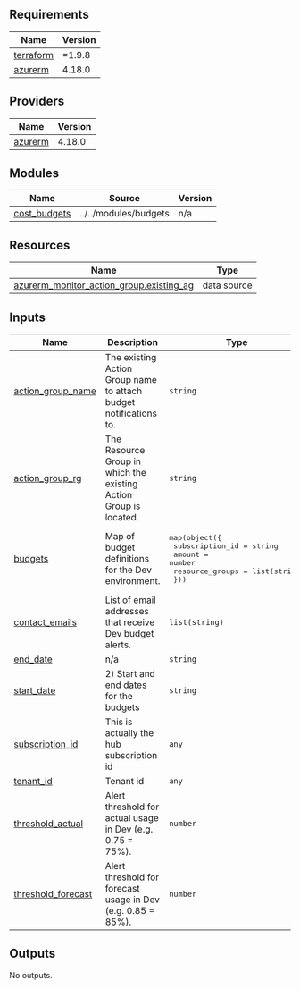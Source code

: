 <!-- BEGIN_TF_DOCS -->

## Requirements

| Name                                                                     | Version |
| ------------------------------------------------------------------------ | ------- |
| <a name="requirement_terraform"></a> [terraform](#requirement_terraform) | =1.9.8  |
| <a name="requirement_azurerm"></a> [azurerm](#requirement_azurerm)       | 4.18.0  |

## Providers

| Name                                                         | Version |
| ------------------------------------------------------------ | ------- |
| <a name="provider_azurerm"></a> [azurerm](#provider_azurerm) | 4.18.0  |

## Modules

| Name                                                                    | Source                | Version |
| ----------------------------------------------------------------------- | --------------------- | ------- |
| <a name="module_cost_budgets"></a> [cost_budgets](#module_cost_budgets) | ../../modules/budgets | n/a     |

## Resources

| Name                                                                                                                                                | Type        |
| --------------------------------------------------------------------------------------------------------------------------------------------------- | ----------- |
| [azurerm_monitor_action_group.existing_ag](https://registry.terraform.io/providers/hashicorp/azurerm/4.18.0/docs/data-sources/monitor_action_group) | data source |

## Inputs

| Name                                                                                    | Description                                                       | Type                                                                                                                    | Default                                         | Required |
| --------------------------------------------------------------------------------------- | ----------------------------------------------------------------- | ----------------------------------------------------------------------------------------------------------------------- | ----------------------------------------------- | :------: |
| <a name="input_action_group_name"></a> [action_group_name](#input_action_group_name)    | The existing Action Group name to attach budget notifications to. | `string`                                                                                                                | n/a                                             |   yes    |
| <a name="input_action_group_rg"></a> [action_group_rg](#input_action_group_rg)          | The Resource Group in which the existing Action Group is located. | `string`                                                                                                                | n/a                                             |   yes    |
| <a name="input_budgets"></a> [budgets](#input_budgets)                                  | Map of budget definitions for the Dev environment.                | <pre>map(object({<br/> subscription_id = string<br/> amount = number<br/> resource_groups = list(string)<br/> }))</pre> | `{}`                                            |    no    |
| <a name="input_contact_emails"></a> [contact_emails](#input_contact_emails)             | List of email addresses that receive Dev budget alerts.           | `list(string)`                                                                                                          | <pre>[<br/> "ALZ4LS@justice.gov.uk"<br/>]</pre> |    no    |
| <a name="input_end_date"></a> [end_date](#input_end_date)                               | n/a                                                               | `string`                                                                                                                | `"2026-03-31T00:00:00Z"`                        |    no    |
| <a name="input_start_date"></a> [start_date](#input_start_date)                         | 2) Start and end dates for the budgets                            | `string`                                                                                                                | `"2025-04-01T00:00:00Z"`                        |    no    |
| <a name="input_subscription_id"></a> [subscription_id](#input_subscription_id)          | This is actually the hub subscription id                          | `any`                                                                                                                   | n/a                                             |   yes    |
| <a name="input_tenant_id"></a> [tenant_id](#input_tenant_id)                            | Tenant id                                                         | `any`                                                                                                                   | n/a                                             |   yes    |
| <a name="input_threshold_actual"></a> [threshold_actual](#input_threshold_actual)       | Alert threshold for actual usage in Dev (e.g. 0.75 = 75%).        | `number`                                                                                                                | `0.75`                                          |    no    |
| <a name="input_threshold_forecast"></a> [threshold_forecast](#input_threshold_forecast) | Alert threshold for forecast usage in Dev (e.g. 0.85 = 85%).      | `number`                                                                                                                | `0.85`                                          |    no    |

## Outputs

No outputs.

<!-- END_TF_DOCS -->
